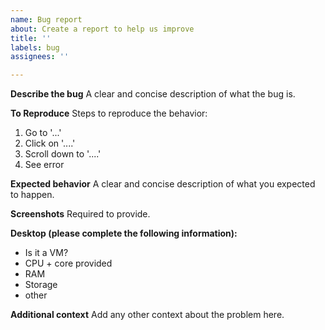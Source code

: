 ```yaml
---
name: Bug report
about: Create a report to help us improve
title: ''
labels: bug
assignees: ''

---
```


**Describe the bug**
A clear and concise description of what the bug is.

**To Reproduce**
Steps to reproduce the behavior:
1. Go to '...'
2. Click on '....'
3. Scroll down to '....'
4. See error

**Expected behavior**
A clear and concise description of what you expected to happen.

**Screenshots**
Required to provide.

**Desktop (please complete the following information):**
- Is it a VM?
- CPU + core provided
- RAM
- Storage
- other

**Additional context**
Add any other context about the problem here.
